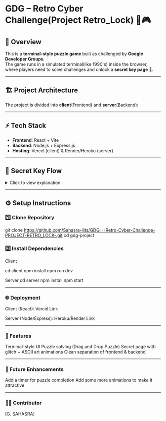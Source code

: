# GDG – Retro Cyber Challenge(Project Retro_Lock) 🔐🎮

## 🚀 Overview

This is a **terminal-style puzzle game** built as challenged by **Google Developer Groups**.  
The game runs in a simulated terminal(like 1990's) inside the browser, where players need to solve challenges and unlock a **secret key page** 🎉.

---

## 🏗️ Project Architecture

The project is divided into **client**(Frontend) and **server**(Backend):

---

## ⚡ Tech Stack

- **Frontend**: React + Vite
- **Backend**: Node.js + Express.js
- **Hosting**: Vercel (client) & Render/Heroku (server)

---

## 🔑 Secret Key Flow

<details>
<summary>Click to view explanation</summary>

1. The user runs the app and gets a **terminal-like interface**.
2. User need to find correct login credentials and how to get login page.
3. When correct credentials entered, they are redirected to a puzzle.
4. Once solved, they are redirected to a **secret page**.
5. The secret page displays a **glitch animation with the unlocked key**.

</details>

---

## ⚙️ Setup Instructions

### 1️⃣ Clone Repository

git clone https://github.com/Sahasra-iiits/GDG---Retro-Cyber-Challenge-PROJECT-RETRO_LOCK-.git
cd gdg-project

### 2️⃣ Install Dependencies

Client

cd client
npm install
npm run dev

Server
cd server
npm install
npm start

---

### 🌐 Deployment

Client (React): Vercel Link

Server (Node/Express): Heroku/Render Link

---

### 🎨 Features

Terminal-style UI
Puzzle solving (Drag and Drop Puzzle)
Secret page with glitch + ASCII art animations
Clean separation of frontend & backend

---

### 🔮 Future Enhancements

Add a timer for puzzle completion
Add some more animations to make it attractive

---

### 👩‍💻 Contributor

[G. SAHASRA]

